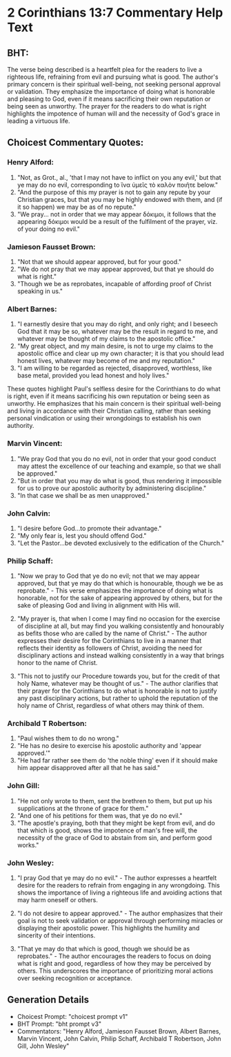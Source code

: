 # 2 Corinthians 13:7 Commentary Help Text

## BHT:
The verse being described is a heartfelt plea for the readers to live a righteous life, refraining from evil and pursuing what is good. The author's primary concern is their spiritual well-being, not seeking personal approval or validation. They emphasize the importance of doing what is honorable and pleasing to God, even if it means sacrificing their own reputation or being seen as unworthy. The prayer for the readers to do what is right highlights the impotence of human will and the necessity of God's grace in leading a virtuous life.

## Choicest Commentary Quotes:
### Henry Alford:
1. "Not, as Grot., al., 'that I may not have to inflict on you any evil,' but that ye may do no evil, corresponding to ἵνα ὑμεῖς τὸ καλὸν ποιῆτε below."
2. "And the purpose of this my prayer is not to gain any repute by your Christian graces, but that you may be highly endowed with them, and (if it so happen) we may be as of no repute."
3. "We pray... not in order that we may appear δόκιμοι, it follows that the appearing δόκιμοι would be a result of the fulfilment of the prayer, viz. of your doing no evil."

### Jamieson Fausset Brown:
1. "Not that we should appear approved, but for your good."
2. "We do not pray that we may appear approved, but that ye should do what is right."
3. "Though we be as reprobates, incapable of affording proof of Christ speaking in us."

### Albert Barnes:
1. "I earnestly desire that you may do right, and only right; and I beseech God that it may be so, whatever may be the result in regard to me, and whatever may be thought of my claims to the apostolic office."
2. "My great object, and my main desire, is not to urge my claims to the apostolic office and clear up my own character; it is that you should lead honest lives, whatever may become of me and my reputation."
3. "I am willing to be regarded as rejected, disapproved, worthless, like base metal, provided you lead honest and holy lives."

These quotes highlight Paul's selfless desire for the Corinthians to do what is right, even if it means sacrificing his own reputation or being seen as unworthy. He emphasizes that his main concern is their spiritual well-being and living in accordance with their Christian calling, rather than seeking personal vindication or using their wrongdoings to establish his own authority.

### Marvin Vincent:
1. "We pray God that you do no evil, not in order that your good conduct may attest the excellence of our teaching and example, so that we shall be approved." 
2. "But in order that you may do what is good, thus rendering it impossible for us to prove our apostolic authority by administering discipline." 
3. "In that case we shall be as men unapproved."

### John Calvin:
1. "I desire before God...to promote their advantage."
2. "My only fear is, lest you should offend God."
3. "Let the Pastor...be devoted exclusively to the edification of the Church."

### Philip Schaff:
1. "Now we pray to God that ye do no evil; not that we may appear approved, but that ye may do that which is honourable, though we be as reprobate." - This verse emphasizes the importance of doing what is honorable, not for the sake of appearing approved by others, but for the sake of pleasing God and living in alignment with His will.

2. "My prayer is, that when I come I may find no occasion for the exercise of discipline at all, but may find you walking consistently and honourably as befits those who are called by the name of Christ." - The author expresses their desire for the Corinthians to live in a manner that reflects their identity as followers of Christ, avoiding the need for disciplinary actions and instead walking consistently in a way that brings honor to the name of Christ.

3. "This not to justify our Procedure towards you, but for the credit of that holy Name, whatever may be thought of us." - The author clarifies that their prayer for the Corinthians to do what is honorable is not to justify any past disciplinary actions, but rather to uphold the reputation of the holy name of Christ, regardless of what others may think of them.

### Archibald T Robertson:
1. "Paul wishes them to do no wrong." 
2. "He has no desire to exercise his apostolic authority and 'appear approved.'"
3. "He had far rather see them do 'the noble thing' even if it should make him appear disapproved after all that he has said."

### John Gill:
1. "He not only wrote to them, sent the brethren to them, but put up his supplications at the throne of grace for them."
2. "And one of his petitions for them was, that ye do no evil."
3. "The apostle's praying, both that they might be kept from evil, and do that which is good, shows the impotence of man's free will, the necessity of the grace of God to abstain from sin, and perform good works."

### John Wesley:
1. "I pray God that ye may do no evil." - The author expresses a heartfelt desire for the readers to refrain from engaging in any wrongdoing. This shows the importance of living a righteous life and avoiding actions that may harm oneself or others.

2. "I do not desire to appear approved." - The author emphasizes that their goal is not to seek validation or approval through performing miracles or displaying their apostolic power. This highlights the humility and sincerity of their intentions.

3. "That ye may do that which is good, though we should be as reprobates." - The author encourages the readers to focus on doing what is right and good, regardless of how they may be perceived by others. This underscores the importance of prioritizing moral actions over seeking recognition or acceptance.


## Generation Details
- Choicest Prompt: "choicest prompt v1"
- BHT Prompt: "bht prompt v3"
- Commentators: "Henry Alford, Jamieson Fausset Brown, Albert Barnes, Marvin Vincent, John Calvin, Philip Schaff, Archibald T Robertson, John Gill, John Wesley"
